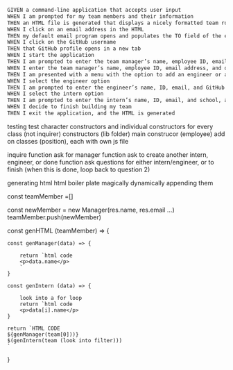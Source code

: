 ```md
GIVEN a command-line application that accepts user input
WHEN I am prompted for my team members and their information
THEN an HTML file is generated that displays a nicely formatted team roster based on user input
WHEN I click on an email address in the HTML
THEN my default email program opens and populates the TO field of the email with the address
WHEN I click on the GitHub username
THEN that GitHub profile opens in a new tab
WHEN I start the application
THEN I am prompted to enter the team manager’s name, employee ID, email address, and office number
WHEN I enter the team manager’s name, employee ID, email address, and office number
THEN I am presented with a menu with the option to add an engineer or an intern or to finish building my team
WHEN I select the engineer option
THEN I am prompted to enter the engineer’s name, ID, email, and GitHub username, and I am taken back to the menu
WHEN I select the intern option
THEN I am prompted to enter the intern’s name, ID, email, and school, and I am taken back to the menu
WHEN I decide to finish building my team
THEN I exit the application, and the HTML is generated
```

testing
test character constructors and individual constructors for every class (not inquirer)
constructors
(lib folder)
main construcor (employee)
add on classes (position), each with own js file

inquire
function ask for manager
function ask to create another intern, engineer, or done
function ask questions for either intern/engineer, or to finish (when this is done, loop back to question 2)

generating html
html boiler plate
magically dynamically appending them

const teamMember =[]

const newMember = new Manager(res.name, res.email ...)
teamMember.push(newMember)

const genHTML (teamMember) => {

    const genManager(data) => {

        return `html code
        <p>data.name</p>
        `
    }

    const genIntern (data) => {

        look into a for loop
        return `html code
        <p>data[i].name</p>
    }

    return `HTML CODE
    ${genManager(team[0]))}
    $(genIntern(team (look into filter)))
    `

}
